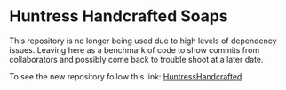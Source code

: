 
  # Huntress Handcrafted Soaps
  
  This repository is no longer being used due to high levels of dependency issues. Leaving here as a benchmark of code to show commits from collaborators and possibly come back to trouble shoot at a later date. 

  To see the new repository follow this link: [HuntressHandcrafted](https://github.com/BurnsD/HuntressHandcraftedSoap)
